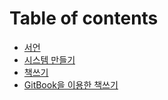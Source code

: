 # Table of contents

* [서언](README.md)
* [시스템 만들기](undefined-1.md)
* [책쓰기](undefined.md)
* [GitBook을 이용한 책쓰기](gitbook.md)
